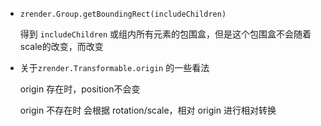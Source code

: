-  `zrender.Group.getBoundingRect(includeChildren)`

   得到 `includeChildren` 或组内所有元素的包围盒，但是这个包围盒不会随着scale的改变，而改变

-  关于`zrender.Transformable.origin` 的一些看法

   origin 存在时，position不会变

   origin 不存在时 会根据 rotation/scale，相对 origin 进行相对转换

   ​